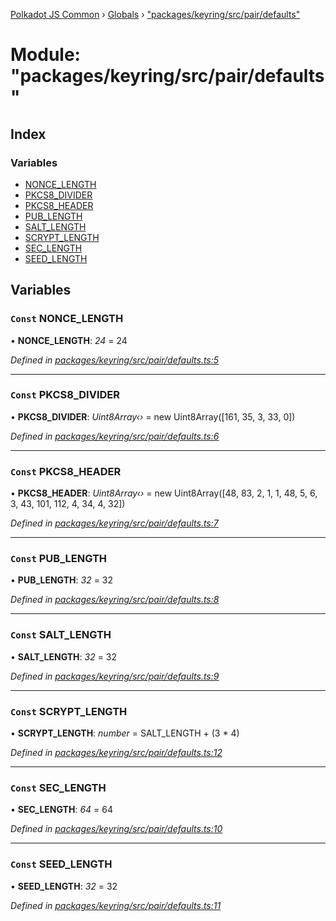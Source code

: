 [Polkadot JS Common](../README.md) › [Globals](../globals.md) › ["packages/keyring/src/pair/defaults"](_packages_keyring_src_pair_defaults_.md)

# Module: "packages/keyring/src/pair/defaults"

## Index

### Variables

* [NONCE_LENGTH](_packages_keyring_src_pair_defaults_.md#const-nonce_length)
* [PKCS8_DIVIDER](_packages_keyring_src_pair_defaults_.md#const-pkcs8_divider)
* [PKCS8_HEADER](_packages_keyring_src_pair_defaults_.md#const-pkcs8_header)
* [PUB_LENGTH](_packages_keyring_src_pair_defaults_.md#const-pub_length)
* [SALT_LENGTH](_packages_keyring_src_pair_defaults_.md#const-salt_length)
* [SCRYPT_LENGTH](_packages_keyring_src_pair_defaults_.md#const-scrypt_length)
* [SEC_LENGTH](_packages_keyring_src_pair_defaults_.md#const-sec_length)
* [SEED_LENGTH](_packages_keyring_src_pair_defaults_.md#const-seed_length)

## Variables

### `Const` NONCE_LENGTH

• **NONCE_LENGTH**: *24* = 24

*Defined in [packages/keyring/src/pair/defaults.ts:5](https://github.com/polkadot-js/common/blob/f5acd602/packages/keyring/src/pair/defaults.ts#L5)*

___

### `Const` PKCS8_DIVIDER

• **PKCS8_DIVIDER**: *Uint8Array‹›* = new Uint8Array([161, 35, 3, 33, 0])

*Defined in [packages/keyring/src/pair/defaults.ts:6](https://github.com/polkadot-js/common/blob/f5acd602/packages/keyring/src/pair/defaults.ts#L6)*

___

### `Const` PKCS8_HEADER

• **PKCS8_HEADER**: *Uint8Array‹›* = new Uint8Array([48, 83, 2, 1, 1, 48, 5, 6, 3, 43, 101, 112, 4, 34, 4, 32])

*Defined in [packages/keyring/src/pair/defaults.ts:7](https://github.com/polkadot-js/common/blob/f5acd602/packages/keyring/src/pair/defaults.ts#L7)*

___

### `Const` PUB_LENGTH

• **PUB_LENGTH**: *32* = 32

*Defined in [packages/keyring/src/pair/defaults.ts:8](https://github.com/polkadot-js/common/blob/f5acd602/packages/keyring/src/pair/defaults.ts#L8)*

___

### `Const` SALT_LENGTH

• **SALT_LENGTH**: *32* = 32

*Defined in [packages/keyring/src/pair/defaults.ts:9](https://github.com/polkadot-js/common/blob/f5acd602/packages/keyring/src/pair/defaults.ts#L9)*

___

### `Const` SCRYPT_LENGTH

• **SCRYPT_LENGTH**: *number* = SALT_LENGTH + (3 * 4)

*Defined in [packages/keyring/src/pair/defaults.ts:12](https://github.com/polkadot-js/common/blob/f5acd602/packages/keyring/src/pair/defaults.ts#L12)*

___

### `Const` SEC_LENGTH

• **SEC_LENGTH**: *64* = 64

*Defined in [packages/keyring/src/pair/defaults.ts:10](https://github.com/polkadot-js/common/blob/f5acd602/packages/keyring/src/pair/defaults.ts#L10)*

___

### `Const` SEED_LENGTH

• **SEED_LENGTH**: *32* = 32

*Defined in [packages/keyring/src/pair/defaults.ts:11](https://github.com/polkadot-js/common/blob/f5acd602/packages/keyring/src/pair/defaults.ts#L11)*
